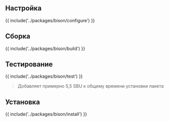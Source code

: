 <pkg :name="'bison'" instsize showsbu2></pkg>

## Настройка

{{ include('../packages/bison/configure') }}

## Сборка

{{ include('../packages/bison/build') }}

## Тестирование

{{ include('../packages/bison/test') }}

> Добавляет примерно 5,5 SBU к общему времени установки пакета

## Установка

{{ include('../packages/bison/install') }}


